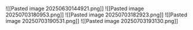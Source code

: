 ![[Pasted image 20250630144921.png]]
![[Pasted image 20250703180953.png]]
![[Pasted image 20250703182923.png]]
![[Pasted image 20250703190531.png]]
![[Pasted image 20250703193130.png]]
